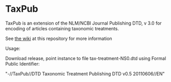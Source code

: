 TaxPub
======


TaxPub is an extension of the NLM/NCBI Journal Publishing DTD, v 3.0 for encoding of articles containing taxonomic treatments.

See [the wiki](https://github.com/plazi/TaxPub/wiki) at this repository for more information


Usage:

Download release, point instance to file tax-treatment-NS0.dtd using Formal Public Identifier:

"-//TaxPub//DTD Taxonomic Treatment Publishing DTD v0.5 20110606//EN"
